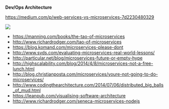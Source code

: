 **Dev/Ops Architecture**

https://medium.com/p/web-services-vs-microservices-7d2230480329

<img src="https://itjumpstart.files.wordpress.com/2016/09/archi.png">

- https://manning.com/books/the-tao-of-microservices
- http://www.richardrodger.com/tao-of-microservices
- https://blog.komand.com/microservices-please-dont
- http://www.svds.com/evaluating-microservices-real-world-lessons/
- http://particular.net/blog/microservices-future-or-empty-hype
- http://highscalability.com/blog/2014/4/8/microservices-not-a-free-lunch.html
- http://blog.christianposta.com/microservices/youre-not-going-to-do-microservices/
- http://www.codingthearchitecture.com/2014/07/06/distributed_big_balls_of_mud.html
- https://leanpub.com/visualising-software-architecture
- http://www.richardrodger.com/seneca-microservices-nodejs
